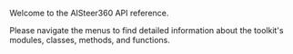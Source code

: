 Welcome to the AISteer360 API reference.

Please navigate the menus to find detailed information about the toolkit's modules, classes, methods, and functions.
